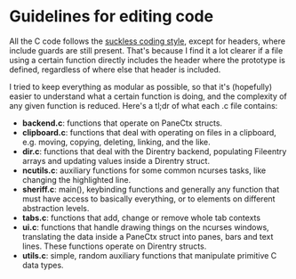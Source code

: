 # Guidelines for editing code

All the C code follows the
[suckless coding style](https://suckless.org/coding_style),
except for headers, where include guards are still present.
That's because I find it a lot clearer if a file using a certain function
directly includes the header where the prototype is defined, regardless of where
else that header is included.

I tried to keep everything as modular as possible, so that it's (hopefully)
easier to understand what a certain function is doing, and the complexity of any
given function is reduced. Here's a tl;dr of what each .c file contains:

* **backend.c**: functions that operate on PaneCtx structs.
* **clipboard.c**: functions that deal with operating on files in a clipboard,
  e.g. moving, copying, deleting, linking, and the like.
* **dir.c**: functions that deal with the Direntry backend, populating Fileentry
  arrays and updating values inside a Direntry struct.
* **ncutils.c**: auxiliary functions for some common ncurses tasks, like
  changing the highlighted line.
* **sheriff.c**: main(), keybinding functions and generally any function that
  must have access to basically everything, or to elements on different
  abstraction levels.
* **tabs.c**: functions that add, change or remove whole tab contexts
* **ui.c**: functions that handle drawing things on the ncurses windows,
  translating the data inside a PaneCtx struct into panes, bars and text lines.
  These functions operate on Direntry structs.
* **utils.c**: simple, random auxiliary functions that manipulate primitive C
  data types.
